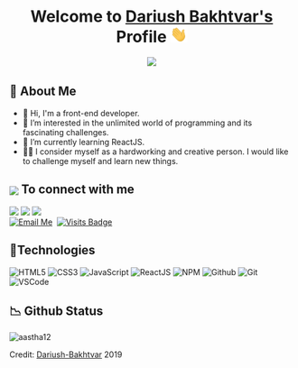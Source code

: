 <p align="center">
  <h1 align="center">Welcome to <a href="https://github.com/Dariush-Bakhtvar">Dariush Bakhtvar's</a> Profile <img src="https://github.com/ABSphreak/ABSphreak/blob/master/gifs/Hi.gif" width="30px"></h1>
</p>
<p align="center">
  <a align="center" href="https://github.com/DenverCoder1/readme-typing-svg"><img src="https://readme-typing-svg.herokuapp.com?&font=IBM+Plex+Sans&color=58A6FF&size=25&lines=Welcome+To+My+GitHub+Profile!;I'm+a+Front-End+Developer;I'm+a+React+Developer;" /></a>
</p>


<h2>🙂 About Me </h2>

- 👋 Hi, I'm a front-end developer.
- 👀 I’m interested in the unlimited world of programming and its fascinating challenges.
- 🌱 I’m currently learning ReactJS.
- 👨‍💻 I consider myself as a hardworking and creative person. I would like to challenge myself and learn new things.



<h2><img src="https://emojis.slackmojis.com/emojis/images/1579216111/7550/pikachu_wave.gif?1579216111" align="center"width="28" /> To connect with me</h2>

<p align = "center">



[<img src="https://img.shields.io/badge/linkedin-%230077B5.svg?&style=for-the-badge&logo=linkedin&logoColor=white" />](https://www.linkedin.com/in/Dariush-Bakhtvar)
[<img src = "https://img.shields.io/badge/instagram-%23E4405F.svg?&style=for-the-badge&logo=instagram&logoColor=white">](https://www.instagram.com/Dariush.Bakhtvar/)
[<img src="https://img.shields.io/badge/Twitter-1DA1F2?style=for-the-badge&logo=twitter&logoColor=white" />](https://www.Twitter.com/DariushBakhtvar)  
 <a href="mailto:Dariush.Bakhtvar@gmail.com?subject=Hello%20Dariush"><img src="https://img.shields.io/badge/gmail-%23D14836.svg?&style=for-the-badge&logo=gmail&logoColor=white" alt="Email Me"/></a>&nbsp;
[![Visits Badge](https://badges.pufler.dev/visits/Dariush-Bakhtvar/Dariush-Bakhtvar?style=for-the-badge)](https://github.com/Dariush-Bakhtvar)

</p>

## :wrench:Technologies

![HTML5](https://img.icons8.com/color/30/html-5.png) ![CSS3](https://img.icons8.com/color/30/css3.png) ![JavaScript](https://img.icons8.com/color/30/javascript.png) ![ReactJS](https://img.icons8.com/color/30/react-native.png) ![NPM](https://img.icons8.com/color/30/npm.png) ![Github](https://img.icons8.com/material-outlined/30/github.png) ![Git](https://img.icons8.com/color/30/git.png) ![VSCode](https://img.icons8.com/color/30/visual-studio-code-2019.png)

<h2>📉 Github Status</h2>
<!-- <a href="https://github.com/anuraghazra/github-readme-stats"><img alt="Dariush Bakhtvar's Github status" src="https://github-readme-stats.vercel.app/api?username=Dariush-Bakhtvar&show_icons=true&theme=tokyonight" height="192px"/></a> -->
<img src="https://github-readme-stats.vercel.app/api/top-langs?username=Dariush-Bakhtvar&show_icons=true&locale=en&layout=compact&theme=algolia" alt="aastha12" height="192px"/>

Credit: [Dariush-Bakhtvar](https://github.com/Dariush-Bakhtvar)
2019
<!---
Dariush-Bakhtvar/Dariush-Bakhtvar is a ✨ special ✨ repository because its `README.md` (this file) appears on your GitHub profile.
You can click the Preview link to take a look at your changes.
--->
